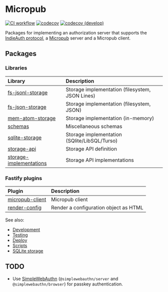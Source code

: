 # Micropub

[![CI workflow](https://github.com/jackdbd/micropub/actions/workflows/ci.yaml/badge.svg)](https://github.com/jackdbd/micropub/actions/workflows/ci.yaml)
[![codecov](https://codecov.io/gh/jackdbd/micropub/graph/badge.svg?token=eAuWdpNKuN)](https://codecov.io/gh/jackdbd/micropub)
[![codecov (develop)](https://codecov.io/gh/jackdbd/micropub/branch/develop/graph/badge.svg?token=eAuWdpNKuN)](https://codecov.io/gh/jackdbd/micropub)

Packages for implementing an authorization server that supports the [IndieAuth protocol](https://indieauth.spec.indieweb.org/), a [Micropub](https://micropub.spec.indieweb.org/) server and a Micropub client.

## Packages

### Libraries

| Library | Description |
| :--- | :--- |
| [fs-jsonl-storage](./src/lib/fs-jsonl-storage/README.md) | Storage implementation (filesystem, JSON Lines) |
| [fs-json-storage](./src/lib/fs-json-storage/README.md) | Storage implementation (filesystem, JSON) |
| [mem-atom-storage](./src/lib/mem-atom-storage/README.md) | Storage implementation (in-memory) |
| [schemas](./src/lib/schemas/README.md) | Miscellaneous schemas |
| [sqlite-storage](./src/lib/sqlite-storage/README.md) | Storage implementation (SQlite/LibSQL/Turso) |
| [storage-api](./src/lib/storage-api/README.md) | Storage API definition |
| [storage-implementations](./src/lib/storage-implementations/README.md) | Storage API implementations |

### Fastify plugins

| Plugin | Description |
| :--- | :--- |
| [micropub-client](./src/plugins/micropub-client/README.md) | Micropub client |
| [render-config](./src/plugins/render-config/README.md) | Render a configuration object as HTML |

See also:

- [Development](./docs/development.md)
- [Testing](./docs/testing.md)
- [Deploy](./docs/deploy.md)
- [Scripts](./scripts/README.md)
- [SQLite storage](./src/lib/sqlite-storage/README.md)

## TODO

- Use [SimpleWebAuthn](https://github.com/MasterKale/SimpleWebAuthn) (`@simplewebauthn/server` and `@simplewebauthn/browser`) for passkey authentication.
